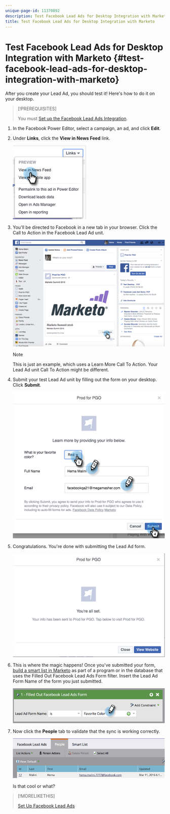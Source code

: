```yaml
---
unique-page-id: 11370892
description: Test Facebook Lead Ads for Desktop Integration with Marketo - Marketo Docs - Product Documentation
title: Test Facebook Lead Ads for Desktop Integration with Marketo
---
```


# Test Facebook Lead Ads for Desktop Integration with Marketo {#test-facebook-lead-ads-for-desktop-integration-with-marketo}

After you create your Lead Ad, you should test it! Here's how to do it on your desktop.

>[!PREREQUISITES]
>
>You must [Set up the Facebook Lead Ads Integration](/help/marketo/product-docs/demand-generation/facebook/set-up-facebook-lead-ads.md).

1. In the Facebook Power Editor, select a campaign, an ad, and click **Edit**.

1. Under **Links**, click the **View in News Feed** link.

   ![](assets/image2016-5-13-14-3a35-3a36.png)

1. You'll be directed to Facebook in a new tab in your browser. Click the Call to Action in the Facebook Lead Ad unit.

   ![](assets/image2016-5-13-14-3a42-3a45.png)

   >[!NOTE]
   >
   >This is just an example, which uses a Learn More Call To Action. Your Lead Ad unit Call To Action might be different.

1. Submit your test Lead Ad unit by filling out the form on your desktop. Click **Submit**.

   ![](assets/image2016-5-13-14-3a47-3a43.png)

1. Congratulations. You're done with submitting the Lead Ad form.

   ![](assets/image2016-5-13-14-3a52-3a57.png)

1. This is where the magic happens! Once you've submitted your form, [build a smart list in Marketo](/help/marketo/product-docs/core-marketo-concepts/smart-lists-and-static-lists/creating-a-smart-list/create-a-smart-list.md) as part of a program or in the database that uses the Filled Out Facebook Lead Ads Form filter. Insert the Lead Ad Form Name of the form you just submitted.

   ![](assets/image2016-3-11-8-3a59-3a34-1.png)

1. Now click the **People** tab to validate that the sync is working correctly.

   ![](assets/people.png)

   Is that cool or what?

>[!MORELIKETHIS]
>
>[Set Up Facebook Lead Ads](/help/marketo/product-docs/demand-generation/facebook/set-up-facebook-lead-ads.md)
